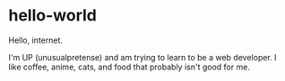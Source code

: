 # hello-world


Hello, internet.


I'm UP (unusualpretense) and am trying to learn to be a web developer. I like coffee, anime, cats, and food that probably isn't good for me.
